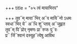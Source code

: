 +++
title = "०५ त्वं मायाभिरप"

+++
तुव᳓म् माया᳓भिर् अ᳓प मायि᳓नो ऽधमः  
स्वधा᳓भिर् ये᳓ अ᳓धि शु᳓प्ताव् अ᳓जुह्वत  
तुव᳓म् पि᳓प्रोर् नृमणः प्रा᳓रुजः पु᳓रः  
प्र᳓ र्जि᳓श्वानं दस्युह᳓त्येषु आविथ